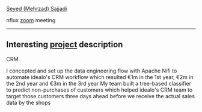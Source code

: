 [Seyed (Mehrzad) Sajjadi](https://spectrum.ky/speaker/seyed-sajjadi/)

nflux [zoom](https://www.nflux.ai/wp-content/uploads/2024/04/Summary-Picture-1536x576.png) meeting

---

## Interesting [project](https://dat-tran.com/projects/) description

CRM.

I concepted and set up the data engineering flow with Apache Nifi to automate idealo's CRM workflow which resulted €1m in the 1st year, €2m in the 2nd year and €3m in the 3rd year
My team built a tree-based classifier to predict non-purchases of customers which helped idealo's CRM team to target those customers three days ahead before we receive the actual sales data by the shops

